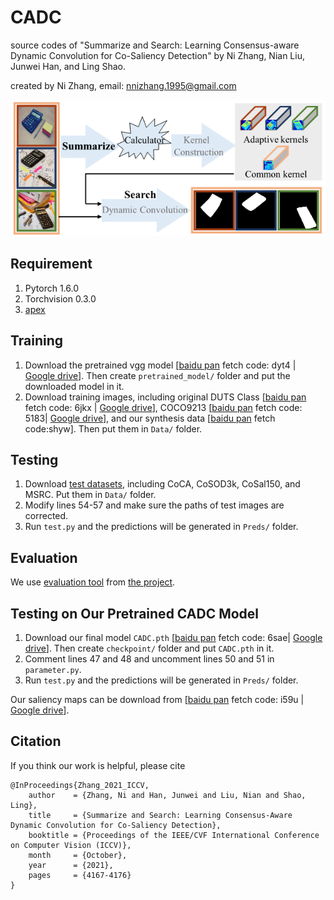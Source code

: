 # CADC

source codes of "Summarize and Search: Learning Consensus-aware Dynamic Convolution for Co-Saliency Detection" by Ni Zhang, Nian Liu, Junwei Han, and Ling Shao.

created by Ni Zhang, email: nnizhang.1995@gmail.com

![avatar](https://github.com/nnizhang/CADC/blob/main/Figure.png)

## Requirement
1. Pytorch 1.6.0
2. Torchvision 0.3.0
3. [apex](https://github.com/NVIDIA/apex)


## Training
1. Download the pretrained vgg model [[baidu pan](https://pan.baidu.com/s/19cik8v7Ix5YOo7sdEosp9A) fetch code: dyt4 | [Google drive](https://drive.google.com/drive/folders/1ZKK7Le5veXJVD3DZ8OdrO9CdqL2QOFAl?usp=sharing)]. Then create `pretrained_model/` folder and put the downloaded model in it.
2. Download training images, including original DUTS Class [[baidu pan](https://pan.baidu.com/s/1MG_aJ-Q_7xpxAOkxM8obrA) fetch code: 6jkx | [Google drive](https://drive.google.com/file/d/1XCeHbuuhy17Q8q6oT-uIWHDIZyGy7cFk/view?usp=sharing)], COCO9213 [[baidu pan](https://pan.baidu.com/s/1wOxdP6EQEqMwjg3_v1z2-A) fetch code: 5183| [Google drive](https://drive.google.com/file/d/1fOfSX_CtWizDapB0OeTJxAydL2yDOP5H/view?usp=sharing)], and our synthesis data [[baidu pan](https://pan.baidu.com/s/1m7imyp5gzgsCpA0xZFOW7Q) fetch code:shyw]. Then put them in `Data/` folder.

## Testing 
1. Download [test datasets](http://dpfan.net/CoSOD3K/), including CoCA, CoSOD3k, CoSal150, and MSRC. Put them in `Data/` folder.
2. Modify lines 54-57 and make sure the paths of test images are corrected.
3. Run `test.py` and the predictions will be generated in `Preds/` folder.

## Evaluation
We use [evaluation tool](http://dpfan.net/wp-content/uploads/CoSalBenchmark-EvaluationTools.zip) from [the project](http://dpfan.net/CoSOD3K/).

## Testing on Our Pretrained CADC Model
1. Download our final model `CADC.pth` [[baidu pan](https://pan.baidu.com/s/11A0zw3rW2N_JXbZ4xlL6eQ) fetch code: 6sae| [Google drive](https://drive.google.com/file/d/18eCfpfIIWveFuQM60lsyhN1J6I4gLbyY/view?usp=sharing)]. Then create `checkpoint/` folder and put `CADC.pth` in it.
2. Comment lines 47 and 48 and uncomment lines 50 and 51 in `parameter.py`. 
3. Run `test.py` and the predictions will be generated in `Preds/` folder.

Our saliency maps can be download from [[baidu pan](https://pan.baidu.com/s/1bkCrqsOzNAgH-VSM0p7fMA) fetch code: i59u | [Google drive](https://drive.google.com/file/d/1LBBQOBeasn6O2caccs5t1e26ilv-d62h/view?usp=sharing)].


## Citation
If you think our work is helpful, please cite 
```
@InProceedings{Zhang_2021_ICCV,
    author    = {Zhang, Ni and Han, Junwei and Liu, Nian and Shao, Ling},
    title     = {Summarize and Search: Learning Consensus-Aware Dynamic Convolution for Co-Saliency Detection},
    booktitle = {Proceedings of the IEEE/CVF International Conference on Computer Vision (ICCV)},
    month     = {October},
    year      = {2021},
    pages     = {4167-4176}
}

